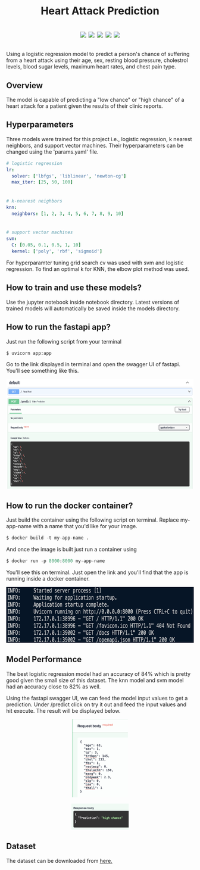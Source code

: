 <h1 align=center> Heart Attack Prediction

![](https://img.shields.io/badge/Python-3.9-blue) ![](https://img.shields.io/badge/sklearn-1.4.2-blue) ![](https://img.shields.io/badge/fastapi-0.111.0-blue) ![](https://img.shields.io/badge/docker-7.1.0-blue) ![](https://img.shields.io/badge/LICENSE-MIT-red)</h1>

<p align = left>Using a logistic regression model to predict a person's chance of suffering from a heart attack using their age, sex, resting blood pressure, cholestrol levels, blood sugar levels, maximum heart rates, and chest pain type.</p>

## Overview

The model is capable of predicting a "low chance" or "high chance" of a heart attack for a patient given the results of their clinic reports.

## Hyperparameters

Three models were trained for this project i.e., logistic regression, k nearest neighbors, and support vector machines. Their hyperparameters can be changed using the 'params.yaml' file.

```yaml
# logistic regression
lr:
  solver: ['lbfgs', 'liblinear', 'newton-cg']
  max_iter: [25, 50, 100]


# k-nearest neighbors
knn:
  neighbors: [1, 2, 3, 4, 5, 6, 7, 8, 9, 10]


# support vector machines
svm:
  C: [0.05, 0.1, 0.5, 1, 10]
  kernel: ['poly', 'rbf', 'sigmoid']
```
For hyperparamter tuning grid search cv was used with svm and logistic regression. To find an optimal k for KNN, the elbow plot method was used.

## How to train and use these models?

Use the jupyter notebook inside notebook directory. Latest versions of trained models will automatically be saved inside the models directory.

## How to run the fastapi app?

Just run the following script from your terminal

```python
$ uvicorn app:app
```
Go to the link displayed in terminal and open the swagger UI of fastapi. You'll see something like this.

<p align="center">
  <img src = assets/app.png max-width = 100% height = '295' />
</p>

## How to run the docker container?

Just build the container using the following script on terminal. Replace my-app-name with a name that you'd like for your image.

```python
$ docker build -t my-app-name .
```
And once the image is built just run a container using

```python
$ docker run -p 8000:8000 my-app-name
```
You'll see this on terminal. Just open the link and you'll find that the app is running inside a docker container.

<p align="center">
  <img src = assets/docker.png max-width = 100% height = '150' />
</p>

## Model Performance

The best logistic regression model had an accuracy of 84% which is pretty good given the small size of this dataset. The knn model and svm model had an accuracy close to 82% as well.

Using the fastapi swagger UI, we can feed the model input values to get a prediction. Under /predict click on try it out and feed the input values and hit execute. The result will be displayed below.

<p align="center">
  <img src = assets/inp.png max-width = 100% height = '210' />
</p>

<p align="center">
  <img src = assets/pred.png max-width = 100% height = '70' />
</p>

## Dataset

The dataset can be downloaded from [here.](https://www.kaggle.com/datasets/rashikrahmanpritom/heart-attack-analysis-prediction-dataset)